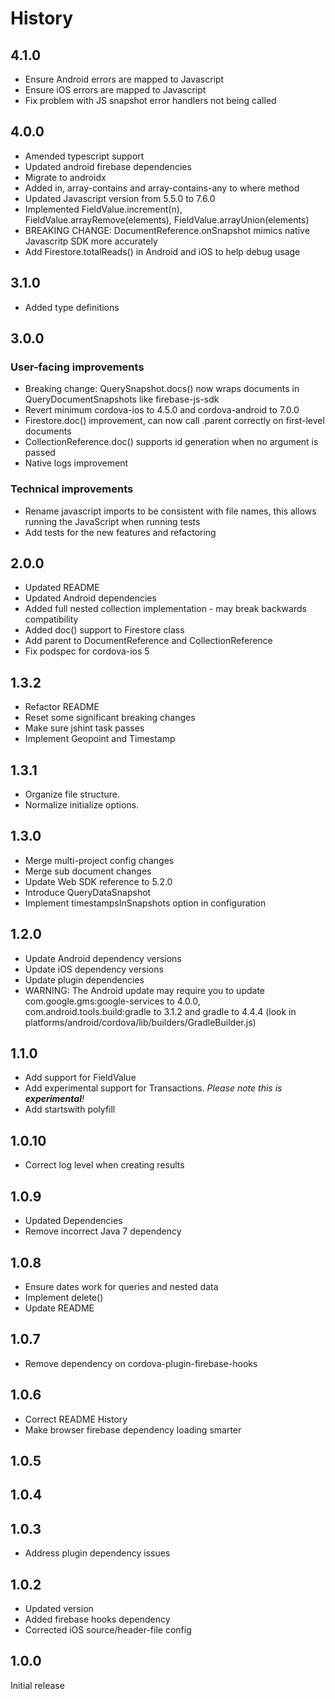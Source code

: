# History
## 4.1.0
- Ensure Android errors are mapped to Javascript
- Ensure iOS errors are mapped to Javascript
- Fix problem with JS snapshot error handlers not being called

## 4.0.0
- Amended typescript support
- Updated android firebase dependencies
- Migrate to androidx
- Added in, array-contains and array-contains-any to where method
- Updated Javascript version from 5.5.0 to 7.6.0
- Implemented FieldValue.increment(n), FieldValue.arrayRemove(elements), FieldValue.arrayUnion(elements)
- BREAKING CHANGE: DocumentReference.onSnapshot mimics native Javascritp SDK more accurately
- Add Firestore.totalReads() in Android and iOS to help debug usage

## 3.1.0
- Added type definitions

## 3.0.0
### User-facing improvements
- Breaking change: QuerySnapshot.docs() now wraps documents in QueryDocumentSnapshots like firebase-js-sdk
- Revert minimum cordova-ios to 4.5.0 and cordova-android to 7.0.0
- Firestore.doc() improvement, can now call .parent correctly on first-level documents
- CollectionReference.doc() supports id generation when no argument is passed
- Native logs improvement

### Technical improvements
- Rename javascript imports to be consistent with file names, this allows running
  the JavaScript when running tests
- Add tests for the new features and refactoring

## 2.0.0
- Updated README
- Updated Android dependencies
- Added full nested collection implementation - may break backwards compatibility
- Added doc() support to Firestore class
- Add parent to DocumentReference and CollectionReference
- Fix podspec for cordova-ios 5

## 1.3.2
- Refactor README
- Reset some significant breaking changes
- Make sure jshint task passes
- Implement Geopoint and Timestamp

## 1.3.1
- Organize file structure.
- Normalize initialize options.

## 1.3.0
- Merge multi-project config changes
- Merge sub document changes
- Update Web SDK reference to 5.2.0
- Introduce QueryDataSnapshot
- Implement timestampsInSnapshots option in configuration

## 1.2.0
- Update Android dependency versions
- Update iOS dependency versions
- Update plugin dependencies
- WARNING: The Android update may require you to update com.google.gms:google-services to 4.0.0, com.android.tools.build:gradle to 3.1.2 and gradle to 4.4.4 (look in platforms/android/cordova/lib/builders/GradleBuilder.js)

## 1.1.0
- Add support for FieldValue
- Add experimental support for Transactions. _Please note this is **experimental**!_
- Add startswith polyfill

## 1.0.10
- Correct log level when creating results

## 1.0.9
- Updated Dependencies
- Remove incorrect Java 7 dependency

## 1.0.8
- Ensure dates work for queries and nested data
- Implement delete()
- Update README

## 1.0.7
- Remove dependency on cordova-plugin-firebase-hooks

## 1.0.6
- Correct README History
- Make browser firebase dependency loading smarter

## 1.0.5
## 1.0.4
## 1.0.3
- Address plugin dependency issues

## 1.0.2
- Updated version
- Added firebase hooks dependency
- Corrected iOS source/header-file config

## 1.0.0
Initial release
